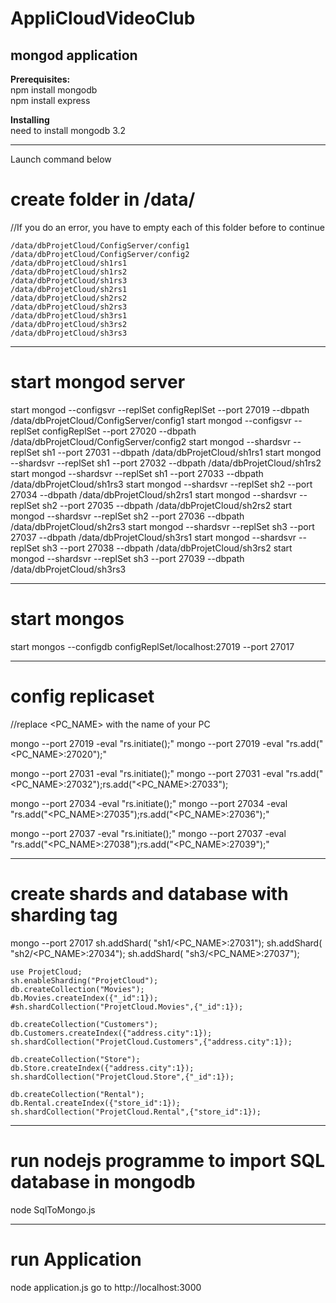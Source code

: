 # AppliCloudVideoClub

## mongod application 

__Prerequisites:__  
	npm install mongodb  
	npm install express  

__Installing__  
	need to install mongodb 3.2  

---
Launch command below

# create folder in /data/
//If you do an error, you have to empty each of this folder before to continue

	/data/dbProjetCloud/ConfigServer/config1
	/data/dbProjetCloud/ConfigServer/config2
	/data/dbProjetCloud/sh1rs1
	/data/dbProjetCloud/sh1rs2
	/data/dbProjetCloud/sh1rs3
	/data/dbProjetCloud/sh2rs1
	/data/dbProjetCloud/sh2rs2
	/data/dbProjetCloud/sh2rs3
	/data/dbProjetCloud/sh3rs1
	/data/dbProjetCloud/sh3rs2
	/data/dbProjetCloud/sh3rs3

---
# start mongod server
start mongod --configsvr --replSet configReplSet --port 27019 --dbpath /data/dbProjetCloud/ConfigServer/config1
start mongod --configsvr --replSet configReplSet --port 27020 --dbpath /data/dbProjetCloud/ConfigServer/config2
start mongod --shardsvr --replSet sh1 --port 27031 --dbpath /data/dbProjetCloud/sh1rs1
start mongod --shardsvr --replSet sh1 --port 27032 --dbpath /data/dbProjetCloud/sh1rs2
start mongod --shardsvr --replSet sh1 --port 27033 --dbpath /data/dbProjetCloud/sh1rs3
start mongod --shardsvr --replSet sh2 --port 27034 --dbpath /data/dbProjetCloud/sh2rs1
start mongod --shardsvr --replSet sh2 --port 27035 --dbpath /data/dbProjetCloud/sh2rs2
start mongod --shardsvr --replSet sh2 --port 27036 --dbpath /data/dbProjetCloud/sh2rs3
start mongod --shardsvr --replSet sh3 --port 27037 --dbpath /data/dbProjetCloud/sh3rs1
start mongod --shardsvr --replSet sh3 --port 27038 --dbpath /data/dbProjetCloud/sh3rs2
start mongod --shardsvr --replSet sh3 --port 27039 --dbpath /data/dbProjetCloud/sh3rs3

---
# start mongos
	
start mongos --configdb configReplSet/localhost:27019 --port 27017

---
# config replicaset
//replace <PC_NAME> with the name of your PC 

mongo --port 27019 -eval "rs.initiate();"
mongo --port 27019 -eval "rs.add(\"<PC_NAME>:27020\");"

mongo --port 27031 -eval "rs.initiate();"
mongo --port 27031 -eval "rs.add(\"<PC_NAME>:27032\");rs.add(\"<PC_NAME>:27033\");

mongo --port 27034 -eval "rs.initiate();"
mongo --port 27034 -eval "rs.add(\"<PC_NAME>:27035\");rs.add(\"<PC_NAME>:27036\");"
	
mongo --port 27037 -eval "rs.initiate();"
mongo --port 27037 -eval "rs.add(\"<PC_NAME>:27038\");rs.add(\"<PC_NAME>:27039\");"
		
---
# create shards and database with sharding tag
		
mongo --port 27017
	sh.addShard( "sh1/<PC_NAME>:27031");
	sh.addShard( "sh2/<PC_NAME>:27034");
	sh.addShard( "sh3/<PC_NAME>:27037");
	
	use ProjetCloud;
	sh.enableSharding("ProjetCloud");
	db.createCollection("Movies");
	db.Movies.createIndex({"_id":1});
	#sh.shardCollection("ProjetCloud.Movies",{"_id":1});

	db.createCollection("Customers");
	db.Customers.createIndex({"address.city":1});
	sh.shardCollection("ProjetCloud.Customers",{"address.city":1});
	
	db.createCollection("Store");
	db.Store.createIndex({"address.city":1});
	sh.shardCollection("ProjetCloud.Store",{"_id":1});
	
	db.createCollection("Rental");
	db.Rental.createIndex({"store_id":1});
	sh.shardCollection("ProjetCloud.Rental",{"store_id":1});
	
---
# run nodejs programme to import SQL database in mongodb

node SqlToMongo.js

---
# run Application

node application.js
go to http://localhost:3000
